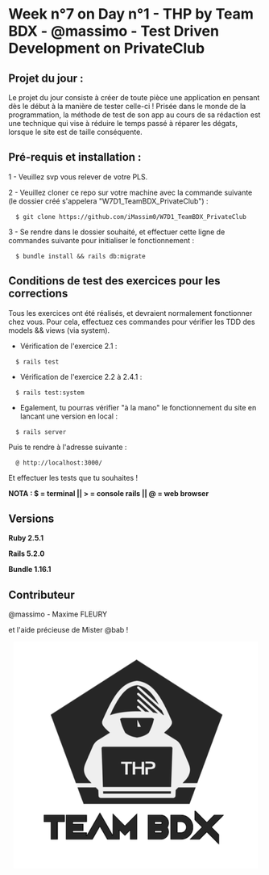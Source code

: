 # Week n°7 on Day n°1 - THP by Team BDX - @massimo - Test Driven Development on PrivateClub

## Projet du jour :

Le projet du jour consiste à créer de toute pièce une application en pensant dès le début à la manière de tester celle-ci ! Prisée dans le monde de la programmation, la méthode de test de son app au cours de sa rédaction est une technique qui vise à réduire le temps passé à réparer les dégats, lorsque le site est de taille conséquente.

## Pré-requis et installation :

1 - Veuillez svp vous relever de votre PLS.

2 - Veuillez cloner ce repo sur votre machine avec la commande suivante (le dossier créé s'appelera "W7D1_TeamBDX_PrivateClub") :

```
  $ git clone https://github.com/iMassim0/W7D1_TeamBDX_PrivateClub
```

3 - Se rendre dans le dossier souhaité, et effectuer cette ligne de commandes suivante pour initialiser le fonctionnement :

```
  $ bundle install && rails db:migrate
```

## Conditions de test des exercices pour les corrections

Tous les exercices ont été réalisés, et devraient normalement fonctionner chez vous.
Pour cela, effectuez ces commandes pour vérifier les TDD des models && views (via system).

  - Vérification de l'exercice 2.1 :
```
  $ rails test
```

- Vérification de l'exercice 2.2 à 2.4.1 :
```
  $ rails test:system
```

  - Egalement, tu pourras vérifier "à la mano" le fonctionnement du site en lancant une version en local :
```
  $ rails server
```
Puis te rendre à l'adresse suivante :
```
  @ http://localhost:3000/
```
Et effectuer les tests que tu souhaites !

**NOTA : $ = terminal || > = console rails || @ = web browser**

## Versions

**Ruby 2.5.1**

**Rails 5.2.0**

**Bundle 1.16.1**

## Contributeur

@massimo - Maxime FLEURY

et l'aide précieuse de Mister @bab !

<p align="center">
  <img src="THP_BDX.png"/>
</p>
